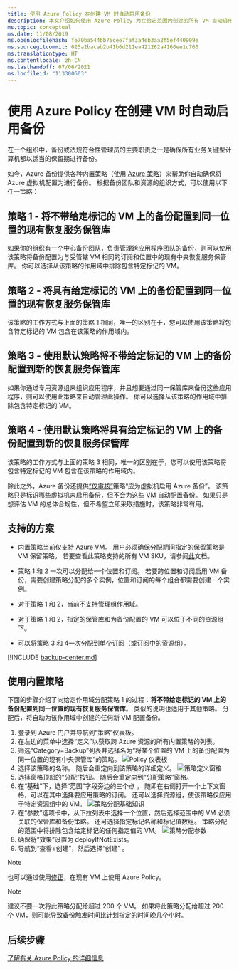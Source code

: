 ```yaml
---
title: 使用 Azure Policy 在创建 VM 时自动启用备份
description: 本文介绍如何使用 Azure Policy 为在给定范围内创建的所有 VM 自动启用备份
ms.topic: conceptual
ms.date: 11/08/2019
ms.openlocfilehash: fe70ba544bb75cee7faf3a4eb3aa2f5ef440909e
ms.sourcegitcommit: 025a2bacab2b41b6d211ea421262a4160ee1c760
ms.translationtype: HT
ms.contentlocale: zh-CN
ms.lasthandoff: 07/06/2021
ms.locfileid: "113300603"
---
```

# <a name="auto-enable-backup-on-vm-creation-using-azure-policy"></a>使用 Azure Policy 在创建 VM 时自动启用备份

在一个组织中，备份或法规符合性管理员的主要职责之一是确保所有业务关键型计算机都以适当的保留期进行备份。

如今，Azure 备份提供各种内置策略（使用 [Azure 策略](../governance/policy/overview.md)）来帮助你自动确保将 Azure 虚拟机配置为进行备份。 根据备份团队和资源的组织方式，可以使用以下任一策略：

## <a name="policy-1---configure-backup-on-vms-without-a-given-tag-to-an-existing-recovery-services-vault-in-the-same-location"></a>策略 1 - 将不带给定标记的 VM 上的备份配置到同一位置的现有恢复服务保管库

如果你的组织有一个中心备份团队，负责管理跨应用程序团队的备份，则可以使用该策略将备份配置为与受管辖 VM 相同的订阅和位置中的现有中央恢复服务保管库。 你可以选择从该策略的作用域中排除包含特定标记的 VM。

## <a name="policy-2---configure-backup-on-vms-with-a-given-tag-to-an-existing-recovery-services-vault-in-the-same-location"></a>策略 2 - 将具有给定标记的 VM 上的备份配置到同一位置的现有恢复服务保管库
该策略的工作方式与上面的策略 1 相同，唯一的区别在于，您可以使用该策略将包含特定标记的 VM 包含在该策略的作用域内。 

## <a name="policy-3---configure-backup-on-vms-without-a-given-tag-to-a-new-recovery-services-vault-with-a-default-policy"></a>策略 3 - 使用默认策略将不带给定标记的 VM 上的备份配置到新的恢复服务保管库
如果你通过专用资源组来组织应用程序，并且想要通过同一保管库来备份这些应用程序，则可以使用此策略来自动管理此操作。 你可以选择从该策略的作用域中排除包含特定标记的 VM。

## <a name="policy-4---configure-backup-on-vms-with-a-given-tag-to-a-new-recovery-services-vault-with-a-default-policy"></a>策略 4 - 使用默认策略将具有给定标记的 VM 上的备份配置到新的恢复服务保管库
该策略的工作方式与上面的策略 3 相同，唯一的区别在于，您可以使用该策略将包含特定标记的 VM 包含在该策略的作用域内。 

除此之外，Azure 备份还提供[“仅审核”](../governance/policy/concepts/effects.md#audit)策略“应为虚拟机启用 Azure 备份”。 该策略只是标识哪些虚拟机未启用备份，但不会为这些 VM 自动配置备份。 如果只是想评估 VM 的总体合规性，但不希望立即采取措施时，该策略非常有用。

## <a name="supported-scenarios"></a>支持的方案

* 内置策略当前仅支持 Azure VM。 用户必须确保分配期间指定的保留策略是 VM 保留策略。 若要查看此策略支持的所有 VM SKU，请参阅[此](./backup-azure-policy-supported-skus.md)文档。

* 策略 1 和 2 一次可以分配给一个位置和订阅。 若要跨位置和订阅启用 VM 备份，需要创建策略分配的多个实例，位置和订阅的每个组合都需要创建一个实例。

* 对于策略 1 和 2，当前不支持管理组作用域。

* 对于策略 1 和 2，指定的保管库和为备份配置的 VM 可以位于不同的资源组下。

* 可以将策略 3 和 4一次分配到单个订阅（或订阅中的资源组）。

[!INCLUDE [backup-center.md](../../includes/backup-center.md)]

## <a name="using-the-built-in-policies"></a>使用内置策略

下面的步骤介绍了向给定作用域分配策略 1 的过程：**将不带给定标记的 VM 上的备份配置到同一位置的现有恢复服务保管库**。 类似的说明也适用于其他策略。 分配后，将自动为该作用域中创建的任何新 VM 配置备份。

1. 登录到 Azure 门户并导航到“策略”仪表板。
2. 在左边的菜单中选择“定义”以获取跨 Azure 资源的所有内置策略的列表。
3. 筛选“Category=Backup”列表并选择名为“将某个位置的 VM 上的备份配置为同一位置的现有中央保管库”的策略。
![Policy 仪表板](./media/backup-azure-auto-enable-backup/policy-dashboard.png)
4. 选择该策略的名称。 随后会重定向到该策略的详细定义。
![策略定义窗格](./media/backup-azure-auto-enable-backup/policy-definition-blade.png)
5. 选择窗格顶部的“分配”按钮。 随后会重定向到“分配策略”窗格。
6. 在“基础”下，选择“范围”字段旁边的三个点 。 随即在右侧打开一个上下文窗格，可以在其中选择要应用策略的订阅。 还可以选择资源组，使该策略仅应用于特定资源组中的 VM。
![策略分配基础知识](./media/backup-azure-auto-enable-backup/policy-assignment-basics.png)
7. 在“参数”选项卡中，从下拉列表中选择一个位置，然后选择范围中的 VM 必须关联的保管库和备份策略。 还可选择指定标记名称和标记值数组。 策略分配的范围中将排除包含给定标记的任何指定值的 VM。
![策略分配参数](./media/backup-azure-auto-enable-backup/policy-assignment-parameters.png)
8. 确保将“效果”设置为 deployIfNotExists。
9. 导航到“查看+创建”，然后选择“创建” 。

> [!NOTE]
>
> 也可以通过使用[修正](../governance/policy/how-to/remediate-resources.md)，在现有 VM 上使用 Azure Policy。

> [!NOTE]
>
> 建议不要一次将此策略分配给超过 200 个 VM。 如果将此策略分配给超过 200 个 VM，则可能导致备份触发时间比计划指定的时间晚几个小时。

## <a name="next-steps"></a>后续步骤

[了解有关 Azure Policy 的详细信息](../governance/policy/overview.md)